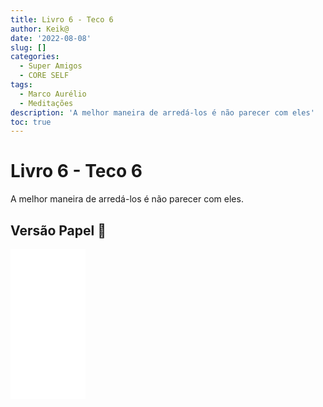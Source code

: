 ```yaml
---
title: Livro 6 - Teco 6
author: Keik@
date: '2022-08-08'
slug: []
categories:
  - Super Amigos
  - CORE SELF
tags:
  - Marco Aurélio
  - Meditações
description: 'A melhor maneira de arredá-los é não parecer com eles'
toc: true
---
```


# Livro 6 - Teco 6

A melhor maneira de arredá-los é não parecer com eles.

## Versão Papel :book:
<iframe style="width:120px;height:240px;" marginwidth="0" marginheight="0" scrolling="no" frameborder="0" src="//ws-na.amazon-adsystem.com/widgets/q?ServiceVersion=20070822&OneJS=1&Operation=GetAdHtml&MarketPlace=BR&source=ss&ref=as_ss_li_til&ad_type=product_link&tracking_id=mundodekeika-20&language=pt_BR&marketplace=amazon&region=BR&placement=B092FVY4BB&asins=B092FVY4BB&linkId=37c5ec14221f61f811029aa88b520891&show_border=true&link_opens_in_new_window=true"></iframe>